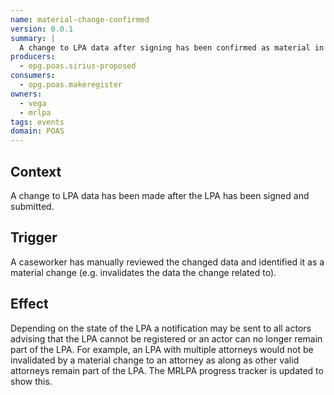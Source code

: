 ```yaml
---
name: material-change-confirmed
version: 0.0.1
summary: |
  A change to LPA data after signing has been confirmed as material in nature
producers:
  - opg.poas.sirius-proposed
consumers:
  - opg.poas.makeregister
owners:
  - vega
  - mrlpa
tags: events
domain: POAS
---
```


## Context

A change to LPA data has been made after the LPA has been signed and submitted.

## Trigger

A caseworker has manually reviewed the changed data and identified it as a material change (e.g. invalidates the data the change related to).

## Effect

Depending on the state of the LPA a notification may be sent to all actors advising that the LPA cannot be registered or an actor can no longer remain part of the LPA. For example, an LPA with multiple attorneys would not be invalidated by a material change to an attorney as along as other valid attorneys remain part of the LPA. The MRLPA progress tracker is updated to show this.






